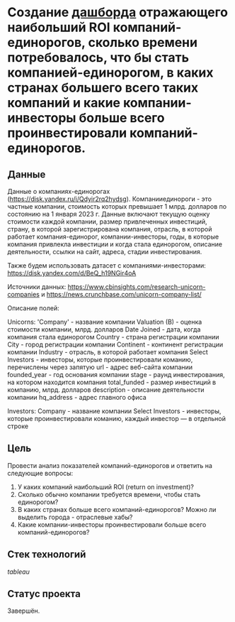 # Создание [**дашборда**](https://public.tableau.com/app/profile/.10237267/viz/Unicorns_16785766365610/Dashboard1?publish=yes) отражающего наибольший ROI компаний-единорогов, сколько времени потребовалось, что бы стать компанией-единорогом, в каких странах большего всего таких компаний и какие компании-инвесторы больше всего проинвестировали компаний-единорогов.

## Данные

Данные о компаниях-единорогах (https://disk.yandex.ru/i/Qdyir2rq2hydsg). Компанииединороги - это частные компании, стоимость которых превышает 1 млрд. долларов по
состоянию на 1 января 2023 г. Данные включают текущую оценку стоимости каждой
компании, размер привлеченных инвестиций, страну, в которой зарегистрирована компания,
отрасль, в которой работает компания-единорог, компании-инвесторы, годы, в которые
компания привлекла инвестиции и когда стала единорогом, описание деятельности, ссылки
на сайт, адреса, стадии инвестирования.

Также будем использовать датасет с компаниями-инвесторами:
https://disk.yandex.com/d/BeQ_h19NGir4oA

Источники данных: https://www.cbinsights.com/research-unicorn-companies и
https://news.crunchbase.com/unicorn-company-list/

Описание полей:

Unicorns:
'Company' - название компании
Valuation (B) - оценка стоимости компании, млрд. долларов
Date Joined - дата, когда компания стала единорогом
Country - страна регистрации компании
City - город регистрации компании
Continent - континент регистрации компании
Industry - отрасль, в которой работает компания
Select Investors - инвесторы, которые проинвестировали команию, перечислены через
запятую
url - адрес веб-сайта компании
founded_year - год основания компании
stage - раунд инвестирования, на котором находится компания
total_funded - размер инвестиций в компанию, млрд. долларов
description - описание деятельности компании
hq_address - адрес главного офиса

Investors:
Company - название компании
Select Investors - инвесторы, которые проинвестировали команию, каждый инвестор — в
отдельной строке

## Цель

Провести анализ показателей компаний-единорогов и ответить на следующие вопросы:
1. У каких компаний наибольший ROI (return on investment)?
2. Сколько обычно компании требуется времени, чтобы стать единорогом?
3. В каких странах больше всего компаний-единорогов? Можно ли выделить города -
отраслевые хабы?
4. Какие компании-инвесторы проинвестировали больше всего компаний-единорогов?

## Стек технологий

*tableau*

## Статус проекта

Завершён.
